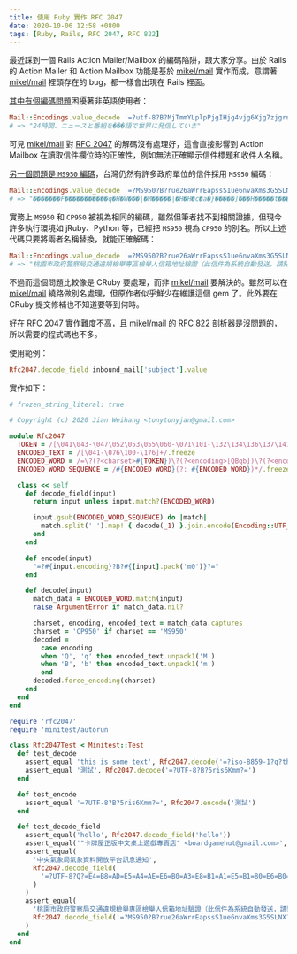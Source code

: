 ```yaml
---
title: 使用 Ruby 實作 RFC 2047
date: 2020-10-06 12:58 +0800
tags: [Ruby, Rails, RFC 2047, RFC 822]
---
```


最近踩到一個 Rails Action Mailer/Mailbox 的編碼陷阱，跟大家分享。由於 Rails 的 Action Mailer 和 Action Mailbox 功能是基於 [mikel/mail][mikel/mail] 實作而成，意謂著 [mikel/mail][mikel/mail] 裡頭存在的 bug，都一樣會出現在 Rails 裡面。

[其中有個編碼問題][issue 1402]困擾著非英語使用者：

```rb
Mail::Encodings.value_decode '=?utf-8?B?MjTmmYLplpPjgIHjg4vjg6Xjg7zjgrnjgajnlarntYTjgpLo?= =?utf-8?B?i7Hoqp7jgafkuJbnlYzjgavnmbrkv6HjgZfjgabjgYTjgb7?='
# => "24時間、ニュースと番組を���語で世界に発信していま"
```

可見 [mikel/mail][mikel/mail] 對 [RFC 2047][rfc 2047] 的解碼沒有處理好，這會直接影響到 Action Mailbox 在讀取信件欄位時的正確性，例如無法正確顯示信件標題和收件人名稱。

[另一個問題是 `MS950` 編碼][issue 1406]，台灣仍然有許多政府單位的信件採用 `MS950` 編碼：

```rb
Mail::Encodings.value_decode '=?MS950?B?rue26aWrrEapssS1ue6nvaXms3G5SLNX?= =?MS950?B?wMvBfLFNsM/Ay8F8pEirSL1jpmGnfcXn?= =?MS950?B?w9KhXaa5q0il86ywqHSyzqbbsMq1b7Bl?= =?MS950?B?oUG90MJJv++kVaTos3O1sqFBpMWmXrRfKQ==?='
# => "�������F�����������q�H�W���|�M�����|�H�H�c�a�}�����]���H�����t�������o�e�A���I���U���s���A���^�_)"
```

實務上 `MS950` 和 `CP950` 被視為相同的編碼，雖然但筆者找不到相關證據，但現今許多執行環境如 jRuby、Python 等，已經把 `MS950` 視為 `CP950` 的別名。所以上述代碼只要將兩者名稱替換，就能正確解碼：

```rb
Mail::Encodings.value_decode '=?MS950?B?rue26aWrrEapssS1ue6nvaXms3G5SLNX?= =?MS950?B?wMvBfLFNsM/Ay8F8pEirSL1jpmGnfcXn?= =?MS950?B?w9KhXaa5q0il86ywqHSyzqbbsMq1b7Bl?= =?MS950?B?oUG90MJJv++kVaTos3O1sqFBpMWmXrRfKQ==?='.gsub('MS950', 'CP950')
# => "桃園市政府警察局交通違規檢舉專區檢舉人信箱地址驗證（此信件為系統自動發送，請點選下方連結，勿回復)"
```

不過而這個問題比較像是 CRuby 要處理，而非 [mikel/mail][mikel/mail] 要解決的。雖然可以在 [mikel/mail][mikel/mail] 繞路做別名處理，但原作者似乎鮮少在維護這個 gem 了。此外要在 CRuby 提交修補也不知道要等到何時。

 好在 [RFC 2047][rfc 2047] 實作難度不高，且 [mikel/mail][mikel/mail] 的 [RFC 822][rfc 822] 剖析器是沒問題的，所以需要的程式碼也不多。
 
 使用範例：

 ```rb
 Rfc2047.decode_field inbound_mail['subject'].value
 ```
 
實作如下：

```rb
# frozen_string_literal: true

# Copyright (c) 2020 Jian Weihang <tonytonyjan@gmail.com>

module Rfc2047
  TOKEN = /[\041\043-\047\052\053\055\060-\071\101-\132\134\136\137\141-\176]+/.freeze
  ENCODED_TEXT = /[\041-\076\100-\176]+/.freeze
  ENCODED_WORD = /=\?(?<charset>#{TOKEN})\?(?<encoding>[QBqb])\?(?<encoded_text>#{ENCODED_TEXT})\?=/.freeze
  ENCODED_WORD_SEQUENCE = /#{ENCODED_WORD}(?: #{ENCODED_WORD})*/.freeze

  class << self
    def decode_field(input)
      return input unless input.match?(ENCODED_WORD)

      input.gsub(ENCODED_WORD_SEQUENCE) do |match|
        match.split(' ').map! { decode(_1) }.join.encode(Encoding::UTF_8)
      end
    end

    def encode(input)
      "=?#{input.encoding}?B?#{[input].pack('m0')}?="
    end

    def decode(input)
      match_data = ENCODED_WORD.match(input)
      raise ArgumentError if match_data.nil?

      charset, encoding, encoded_text = match_data.captures
      charset = 'CP950' if charset == 'MS950'
      decoded =
        case encoding
        when 'Q', 'q' then encoded_text.unpack1('M')
        when 'B', 'b' then encoded_text.unpack1('m')
        end
      decoded.force_encoding(charset)
    end
  end
end
```

```rb
require 'rfc2047'
require 'minitest/autorun'

class Rfc2047Test < Minitest::Test
  def test_decode
    assert_equal 'this is some text', Rfc2047.decode('=?iso-8859-1?q?this=20is=20some=20text?=')
    assert_equal '測試', Rfc2047.decode('=?UTF-8?B?5ris6Kmm?=')
  end

  def test_encode
    assert_equal '=?UTF-8?B?5ris6Kmm?=', Rfc2047.encode('測試')
  end

  def test_decode_field
    assert_equal('hello', Rfc2047.decode_field('hello'))
    assert_equal('"卡牌屋正版中文桌上遊戲專賣店" <boardgamehut@gmail.com>', Rfc2047.decode_field('"=?BIG5?B?pWS1UKvOpb+qqaSkpOWu4KRXuUPAuLFNveapsQ==?=" <boardgamehut@gmail.com>'))
    assert_equal(
      '中央氣象局氣象資料開放平台訊息通知',
      Rfc2047.decode_field(
        '=?UTF-8?Q?=E4=B8=AD=E5=A4=AE=E6=B0=A3=E8=B1=A1=E5=B1=80=E6=B0=A3?= =?UTF-8?Q?=E8=B1=A1=E8=B3=87=E6=96=99=E9=96=8B=E6=94=BE=E5=B9=B3=E5=8F=B0?= =?UTF-8?Q?=E8=A8=8A=E6=81=AF=E9=80=9A=E7=9F=A5?='
      )
    )
    assert_equal(
      '桃園市政府警察局交通違規檢舉專區檢舉人信箱地址驗證（此信件為系統自動發送，請點選下方連結，勿回復)',
      Rfc2047.decode_field('=?MS950?B?rue26aWrrEapssS1ue6nvaXms3G5SLNX?= =?MS950?B?wMvBfLFNsM/Ay8F8pEirSL1jpmGnfcXn?= =?MS950?B?w9KhXaa5q0il86ywqHSyzqbbsMq1b7Bl?= =?MS950?B?oUG90MJJv++kVaTos3O1sqFBpMWmXrRfKQ==?=')
    )
  end
end
```

[mikel/mail]: https://github.com/mikel/mail
[rfc 2047]: https://tools.ietf.org/html/rfc2047
[rfc 822]: https://tools.ietf.org/html/rfc822
[issue 1402]: https://github.com/mikel/mail/issues/1402
[issue 1406]: https://github.com/mikel/mail/issues/1406
